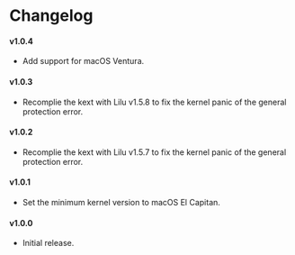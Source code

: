 #  Changelog

#### v1.0.4
- Add support for macOS Ventura.

#### v1.0.3
- Recomplie the kext with Lilu v1.5.8 to fix the kernel panic of the general protection error.

#### v1.0.2
- Recomplie the kext with Lilu v1.5.7 to fix the kernel panic of the general protection error.

#### v1.0.1
- Set the minimum kernel version to macOS El Capitan. 

#### v1.0.0
- Initial release.
